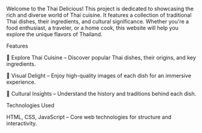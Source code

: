 Welcome to the Thai Delicious! This project is dedicated to showcasing the rich and diverse world of Thai cuisine. It features a collection of traditional Thai dishes, their ingredients, and cultural significance. Whether you're a food enthusiast, a traveler, or a home cook, this website will help you explore the unique flavors of Thailand.

Features

🥘 Explore Thai Cuisine – Discover popular Thai dishes, their origins, and key ingredients.

📸 Visual Delight – Enjoy high-quality images of each dish for an immersive experience.

📖 Cultural Insights – Understand the history and traditions behind each dish.

Technologies Used

HTML, CSS, JavaScript – Core web technologies for structure and interactivity.
